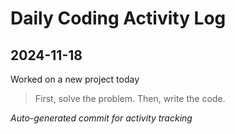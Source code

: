 # Daily Coding Activity Log

## 2024-11-18

Worked on a new project today

> First, solve the problem. Then, write the code.

*Auto-generated commit for activity tracking*
